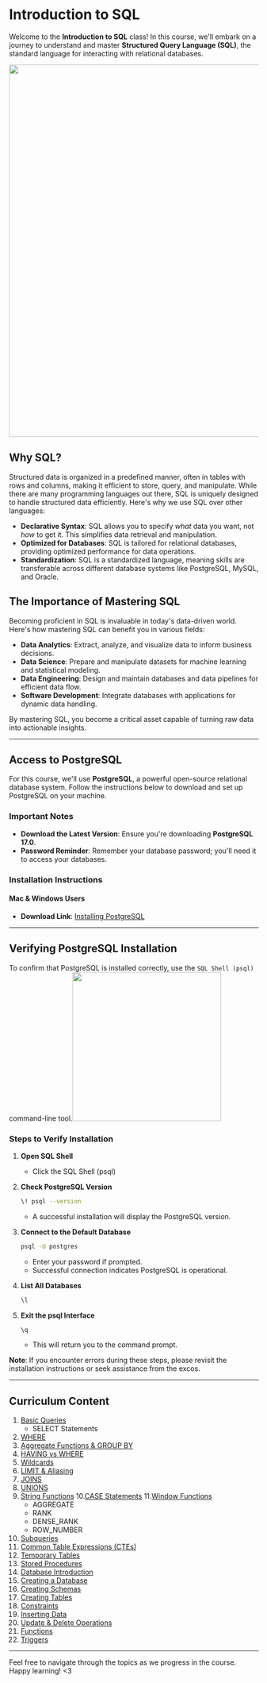 # Introduction to SQL

Welcome to the **Introduction to SQL** class! In this course, we'll embark on a journey to understand and master **Structured Query Language (SQL)**, the standard language for interacting with relational databases.

<img align='center' src="https://i.pinimg.com/originals/0c/64/9a/0c649a17ec1e5f5ca340248b4ef4e4be.gif" width="750">

## Why SQL?

Structured data is organized in a predefined manner, often in tables with rows and columns, making it efficient to store, query, and manipulate. While there are many programming languages out there, SQL is uniquely designed to handle structured data efficiently. Here's why we use SQL over other languages:

- **Declarative Syntax**: SQL allows you to specify *what* data you want, not *how* to get it. This simplifies data retrieval and manipulation.
- **Optimized for Databases**: SQL is tailored for relational databases, providing optimized performance for data operations.
- **Standardization**: SQL is a standardized language, meaning skills are transferable across different database systems like PostgreSQL, MySQL, and Oracle.

## The Importance of Mastering SQL

Becoming proficient in SQL is invaluable in today's data-driven world. Here's how mastering SQL can benefit you in various fields:

- **Data Analytics**: Extract, analyze, and visualize data to inform business decisions.
- **Data Science**: Prepare and manipulate datasets for machine learning and statistical modeling.
- **Data Engineering**: Design and maintain databases and data pipelines for efficient data flow.
- **Software Development**: Integrate databases with applications for dynamic data handling.

By mastering SQL, you become a critical asset capable of turning raw data into actionable insights.

---

## Access to PostgreSQL

For this course, we'll use **PostgreSQL**, a powerful open-source relational database system. Follow the instructions below to download and set up PostgreSQL on your machine.

### Important Notes

- **Download the Latest Version**: Ensure you're downloading **PostgreSQL 17.0**.
- **Password Reminder**: Remember your database password; you'll need it to access your databases.

### Installation Instructions

#### Mac & Windows Users

- **Download Link**: [Installing PostgreSQL](https://docs.google.com/document/d/1Sv1GOYDYWkEm2irWPqRHd664w-qwFtQOC5sWgPl3lbw/edit?usp=sharing)

---

## Verifying PostgreSQL Installation

To confirm that PostgreSQL is installed correctly, use the `SQL Shell (psql)` command-line tool.<img align='centre' src="/Users/junyeow/Desktop/DAC-Curriculum/additional/psql.png" width="300">

### Steps to Verify Installation

1. **Open SQL Shell**

   - Click the SQL Shell (psql)

2. **Check PostgreSQL Version**

   ```bash
   \! psql --version
   ```

   - A successful installation will display the PostgreSQL version.

3. **Connect to the Default Database**

   ```bash
   psql -U postgres
   ```

   - Enter your password if prompted.
   - Successful connection indicates PostgreSQL is operational.

4. **List All Databases**

   ```sql
   \l
   ```

5. **Exit the psql Interface**

   ```sql
   \q
   ```

   - This will return you to the command prompt.

**Note**: If you encounter errors during these steps, please revisit the installation instructions or seek assistance from the excos.

---

## Curriculum Content

1. [Basic Queries](#basic-queries)
   - SELECT Statements
2. [WHERE](#where)
3. [Aggregate Functions & GROUP BY](#aggregate-functions--group-by)
4. [HAVING vs WHERE](#having-vs-where)
5. [Wildcards](#wildcards)
6. [LIMIT & Aliasing](#limit--aliasing)
7. [JOINS](#joins)
8. [UNIONS](#unions)
9. [String Functions](#string-functions)
10.[CASE Statements](#case-statements)
11.[Window Functions](#window-functions)
    - AGGREGATE
    - RANK
    - DENSE_RANK
    - ROW_NUMBER
12. [Subqueries](#subqueries)
13. [Common Table Expressions (CTEs)](#common-table-expressions-ctes)
14. [Temporary Tables](#temporary-tables)
15. [Stored Procedures](#stored-procedures)
16. [Database Introduction](#company-database-introduction)
17. [Creating a Database](#creating-a-company-database)
18. [Creating Schemas](#creating-tables)
19. [Creating Tables](#creating-tables)
20. [Constraints](#constraints)
21. [Inserting Data](#inserting-data)
22. [Update & Delete Operations](#update--delete-operations)
23. [Functions](#functions)
24. [Triggers](#triggers)

---

Feel free to navigate through the topics as we progress in the course. Happy learning! <3